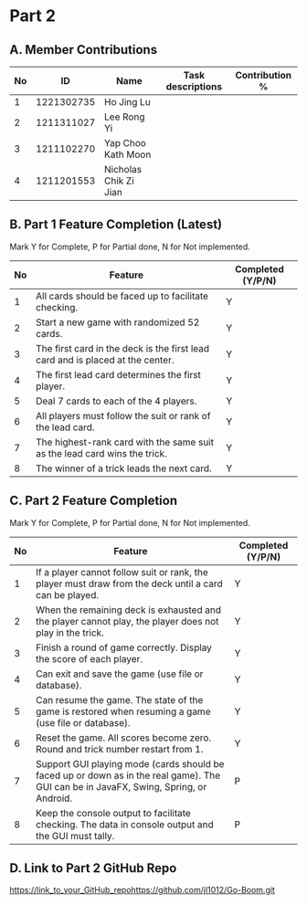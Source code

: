 # Part 2

## A. Member Contributions

No | ID         | Name                  | Task descriptions | Contribution % |
-- | ---------- | ----------------------| ----------------- | ---------------|
1  | 1221302735 | Ho Jing Lu            |                   |                |
2  | 1211311027 | Lee Rong Yi           |                   |                |
3  | 1211102270 | Yap Choo Kath Moon    |                   |                |
4  | 1211201553 | Nicholas Chik Zi Jian |                   |                |


## B. Part 1 Feature Completion (Latest)

Mark Y for Complete, P for Partial done, N for Not implemented.

No | Feature                                                                         | Completed (Y/P/N)
-- | ------------------------------------------------------------------------------- | -----------------
1  | All cards should be faced up to facilitate checking.                            | Y
2  | Start a new game with randomized 52 cards.                                      | Y
3  | The first card in the deck is the first lead card and is placed at the center.  | Y
4  | The first lead card determines the first player.                                | Y
5  | Deal 7 cards to each of the 4 players.                                          | Y
6  | All players must follow the suit or rank of the lead card.                      | Y
7  | The highest-rank card with the same suit as the lead card wins the trick.       | Y
8  | The winner of a trick leads the next card.                                      | Y


## C. Part 2 Feature Completion

Mark Y for Complete, P for Partial done, N for Not implemented.

No | Feature                                                                                                                               | Completed (Y/P/N)
-- | ------------------------------------------------------------------------------------------------------------------------------------  | -----------------
1  | If a player cannot follow suit or rank, the player must draw from the deck until a card can be played.                                | Y
2  | When the remaining deck is exhausted and the player cannot play, the player does not play in the trick.                               | Y
3  | Finish a round of game correctly. Display the score of each player.                                                                   | Y
4  | Can exit and save the game (use file or database).                                                                                    | Y
5  | Can resume the game. The state of the game is restored when resuming a game (use file or database).                                   | Y
6  | Reset the game. All scores become zero. Round and trick number restart from 1.                                                        | Y
7  | Support GUI playing mode (cards should be faced up or down as in the real game). The GUI can be in JavaFX, Swing, Spring, or Android. | P
8  | Keep the console output to facilitate checking. The data in console output and the GUI must tally.                                    | P



## D. Link to Part 2 GitHub Repo

[https://link_to_your_GitHub_repo](https://github.com/jl1012/Go-Boom.git)https://github.com/jl1012/Go-Boom.git


